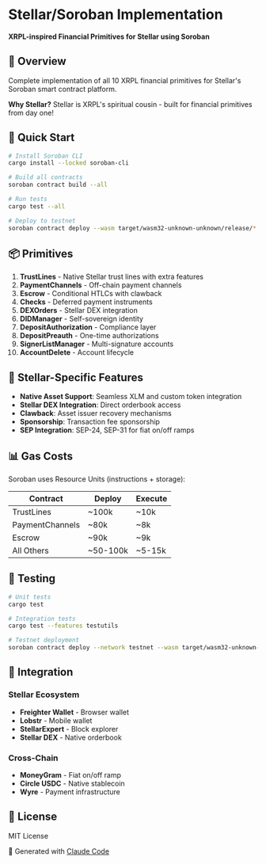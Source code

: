 # Stellar/Soroban Implementation

**XRPL-inspired Financial Primitives for Stellar using Soroban**

## 🎯 Overview

Complete implementation of all 10 XRPL financial primitives for Stellar's Soroban smart contract platform.

**Why Stellar?** Stellar is XRPL's spiritual cousin - built for financial primitives from day one!

## 🚀 Quick Start

```bash
# Install Soroban CLI
cargo install --locked soroban-cli

# Build all contracts
soroban contract build --all

# Run tests
cargo test --all

# Deploy to testnet
soroban contract deploy --wasm target/wasm32-unknown-unknown/release/*.wasm
```

## 📦 Primitives

1. **TrustLines** - Native Stellar trust lines with extra features
2. **PaymentChannels** - Off-chain payment channels
3. **Escrow** - Conditional HTLCs with clawback
4. **Checks** - Deferred payment instruments
5. **DEXOrders** - Stellar DEX integration
6. **DIDManager** - Self-sovereign identity
7. **DepositAuthorization** - Compliance layer
8. **DepositPreauth** - One-time authorizations
9. **SignerListManager** - Multi-signature accounts
10. **AccountDelete** - Account lifecycle

## 🌟 Stellar-Specific Features

- **Native Asset Support**: Seamless XLM and custom token integration
- **Stellar DEX Integration**: Direct orderbook access
- **Clawback**: Asset issuer recovery mechanisms
- **Sponsorship**: Transaction fee sponsorship
- **SEP Integration**: SEP-24, SEP-31 for fiat on/off ramps

## 📊 Gas Costs

Soroban uses Resource Units (instructions + storage):

| Contract | Deploy | Execute |
|----------|--------|---------|
| TrustLines | ~100k | ~10k |
| PaymentChannels | ~80k | ~8k |
| Escrow | ~90k | ~9k |
| All Others | ~50-100k | ~5-15k |

## 🧪 Testing

```bash
# Unit tests
cargo test

# Integration tests
cargo test --features testutils

# Testnet deployment
soroban contract deploy --network testnet --wasm target/wasm32-unknown-unknown/release/trust_lines.wasm
```

## 🔗 Integration

### Stellar Ecosystem
- **Freighter Wallet** - Browser wallet
- **Lobstr** - Mobile wallet
- **StellarExpert** - Block explorer
- **Stellar DEX** - Native orderbook

### Cross-Chain
- **MoneyGram** - Fiat on/off ramp
- **Circle USDC** - Native stablecoin
- **Wyre** - Payment infrastructure

## 📜 License

MIT License

🤖 Generated with [Claude Code](https://claude.com/claude-code)
